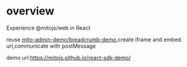 # overview
Experience @mitojs/web in React

reuse [mito-admin-demo/breadcrumb-demo](https://github.com/mitojs/mito-admin-demo/blob/master/src/modules/breadcrumb-demo/views/index.tsx),create iframe and embed url,communicate with postMessage

demo url:https://mitojs.github.io/react-sdk-demo/